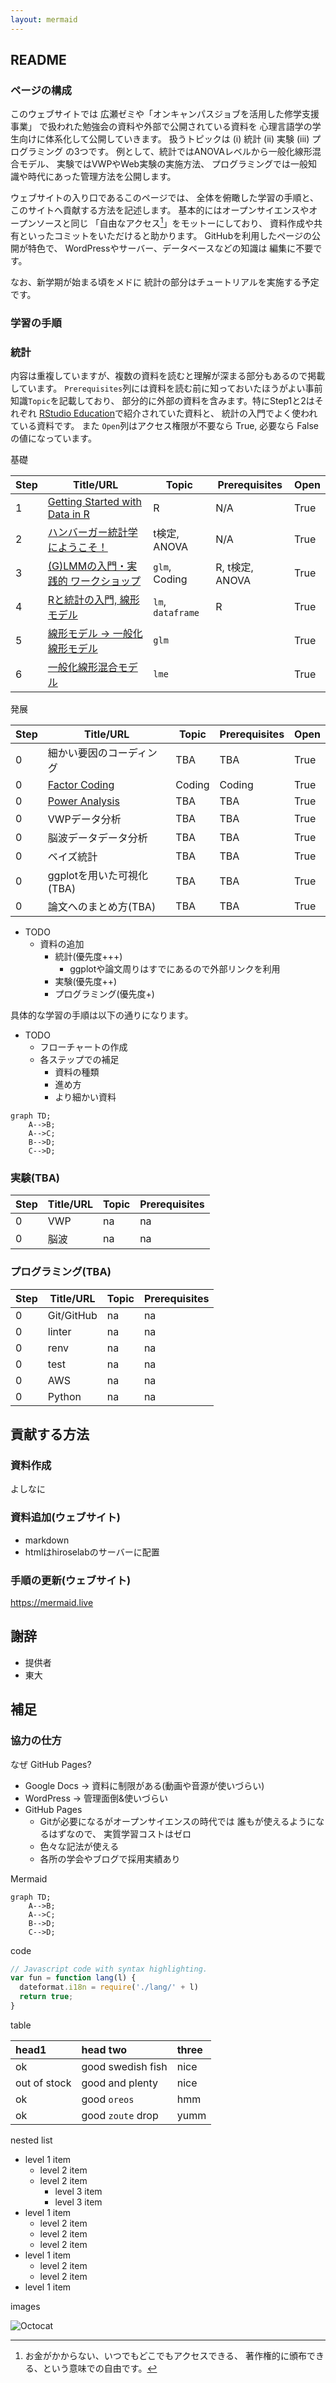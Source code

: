 ```yaml
---
layout: mermaid
---
```


## README

### ページの構成

このウェブサイトでは
広瀬ゼミや「オンキャンパスジョブを活用した修学支援事業」
で扱われた勉強会の資料や外部で公開されている資料を
心理言語学の学生向けに体系化して公開していきます。
扱うトピックは (i) 統計 (ii) 実験 (iii) プログラミング の3つです。
例として、統計ではANOVAレベルから一般化線形混合モデル、
実験ではVWPやWeb実験の実施方法、
プログラミングでは一般知識や時代にあった管理方法を公開します。

ウェブサイトの入り口であるこのページでは、
全体を俯瞰した学習の手順と、
このサイトへ貢献する方法を記述します。
基本的にはオープンサイエンスやオープンソースと同じ
「自由なアクセス[^free]」をモットーにしており、
資料作成や共有といったコミットをいただけると助かります。
GitHubを利用したページの公開が特色で、
WordPressやサーバー、データベースなどの知識は
編集に不要です。

なお、新学期が始まる頃をメドに
統計の部分はチュートリアルを実施する予定です。

[^free]: お金がかからない、いつでもどこでもアクセスできる、
    著作権的に頒布できる、という意味での自由です。

### 学習の手順

### 統計

内容は重複していますが、複数の資料を読むと理解が深まる部分もあるので掲載しています。
`Prerequisites`列には資料を読む前に知っておいたほうがよい事前知識`Topic`を記載しており、
部分的に外部の資料を含みます。特にStep1と2はそれぞれ
[RStudio Education][rstudio-intro]で紹介されていた資料と、
統計の入門でよく使われている資料です。
また `Open`列はアクセス権限が不要なら True, 必要なら False の値になっています。

基礎

| Step | Title/URL                                        | Topic             | Prerequisites   | Open | 
|------|--------------------------------------------------|-----------------  |-----------------|------|
|    1 | [Getting Started with Data in R][r-rstudio]      | R                 | N/A             | True |
|    2 | [ハンバーガー統計学にようこそ！][hamburger]      | t検定, ANOVA      | N/A             | True |
|    3 | [(G)LMMの入門・実践的 ワークショップ][glmm-ws-m] | `glm`, Coding     | R, t検定, ANOVA | True |
|    4 | [Rと統計の入門, 線形モデル][intro-k]             | `lm`, `dataframe` | R               | True |
|    5 | [線形モデル -> 一般化線形モデル][lm2glm-k]       | `glm`             |                 | True |
|    6 | [一般化線形混合モデル][glm2lme-k]                | `lme`             |                 | True |

発展

| Step | Title/URL                          | Topic           | Prerequisites   | Open | 
|------|------------------------------------|-----------------|-----------------|------|
|    0 | 細かい要因のコーディング           | TBA             | TBA             | True |
|    0 | [Factor Coding][factor-coding]     | Coding          | Coding          | True |
|    0 | [Power Analysis][power-analysis]   | TBA             | TBA             | True |
|    0 | VWPデータ分析                      | TBA             | TBA             | True |
|    0 | 脳波データデータ分析               | TBA             | TBA             | True |
|    0 | ベイズ統計                         | TBA             | TBA             | True |
|    0 | ggplotを用いた可視化(TBA)          | TBA             | TBA             | True |
|    0 | 論文へのまとめ方(TBA)              | TBA             | TBA             | True |

[factor-coding]: https://github.com/CLRafaelR/factor_coding
[glmm-ws-m]: https://phiz.c.u-tokyo.ac.jp/~hiroselab/stats/0907.html
[power-analysis]: https://phiz.c.u-tokyo.ac.jp/~hiroselab/stats/220128_powerAnalysis_isono.html
[intro-k]: https://kishiyamat.github.io/tutorial-lme-vwp/1.html
[lm2glm-k]: https://kishiyamat.github.io/tutorial-lme-vwp/2.html
[glm2lme-k]: https://kishiyamat.github.io/tutorial-lme-vwp/3.html
[hamburger]: http://kogolab.chillout.jp/elearn/hamburger/
[rstudio-intro]: https://education.rstudio.com/
[r-rstudio]: https://moderndive.netlify.app/1-getting-started.html

* TODO
    * 資料の追加
        * 統計(優先度+++)
            * ggplotや論文周りはすでにあるので外部リンクを利用
        * 実験(優先度++)
        * プログラミング(優先度+)

具体的な学習の手順は以下の通りになります。

* TODO
    * フローチャートの作成
    * 各ステップでの補足
        * 資料の種類
        * 進め方
        * より細かい資料

```mermaid
graph TD;
    A-->B;
    A-->C;
    B-->D;
    C-->D;
```

<!--[統計](./stats).-->

### 実験(TBA)

| Step | Title/URL | Topic           | Prerequisites   | 
|------|-----------|-----------------|-----------------|
|    0 | VWP       | na              | na              |
|    0 | 脳波      | na              | na              |

<!--[実験](./experiments)-->

### プログラミング(TBA)

| Step | Title/URL  | Topic           | Prerequisites   | 
|------|------------|-----------------|-----------------|
|    0 | Git/GitHub | na              | na              |
|    0 | linter     | na              | na              |
|    0 | renv       | na              | na              |
|    0 | test       | na              | na              |
|    0 | AWS        | na              | na              |
|    0 | Python     | na              | na              |

<!--[プログラミング](./programming)-->

## 貢献する方法

### 資料作成

よしなに

### 資料追加(ウェブサイト)

- markdown
- htmlはhiroselabのサーバーに配置

### 手順の更新(ウェブサイト)

https://mermaid.live

## 謝辞

- 提供者
- 東大

## 補足

### 協力の仕方

なぜ GitHub Pages?

- Google Docs -> 資料に制限がある(動画や音源が使いづらい)
- WordPress -> 管理面倒&使いづらい
- GitHub Pages
    - Gitが必要になるがオープンサイエンスの時代では
      誰もが使えるようになるはずなので、
      実質学習コストはゼロ
    - 色々な記法が使える
    - 各所の学会やブログで採用実績あり

Mermaid

```mermaid
graph TD;
    A-->B;
    A-->C;
    B-->D;
    C-->D;
```

code

```js
// Javascript code with syntax highlighting.
var fun = function lang(l) {
  dateformat.i18n = require('./lang/' + l)
  return true;
}
```

table

| head1        | head two          | three |
|:-------------|:------------------|:------|
| ok           | good swedish fish | nice  |
| out of stock | good and plenty   | nice  |
| ok           | good `oreos`      | hmm   |
| ok           | good `zoute` drop | yumm  |

nested list

- level 1 item
  - level 2 item
  - level 2 item
    - level 3 item
    - level 3 item
- level 1 item
  - level 2 item
  - level 2 item
  - level 2 item
- level 1 item
  - level 2 item
  - level 2 item
- level 1 item

images

![Octocat](https://github.githubassets.com/images/icons/emoji/octocat.png)

